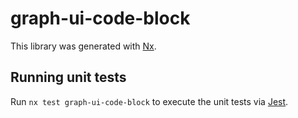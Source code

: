 # graph-ui-code-block

This library was generated with [Nx](https://nx.dev).

## Running unit tests

Run `nx test graph-ui-code-block` to execute the unit tests via [Jest](https://jestjs.io).
